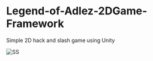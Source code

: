# Legend-of-Adlez-2DGame-Framework

Simple 2D hack and slash game using Unity

![SS](https://ibb.co/int0OF)
